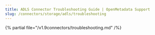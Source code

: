```yaml
---
title: ADLS Connector Troubleshooting Guide | OpenMetadata Support
slug: /connectors/storage/adls/troubleshooting
---
```


{% partial file="/v1.9connectors/troubleshooting.md" /%}
